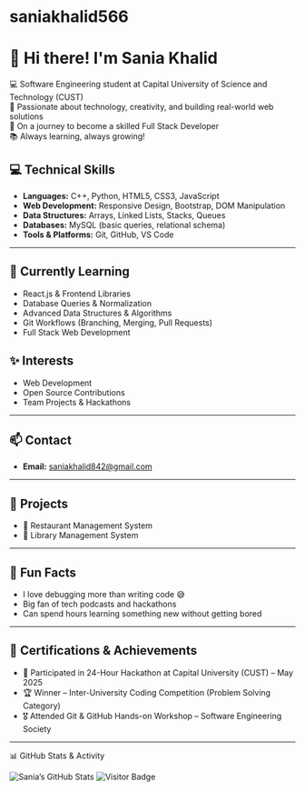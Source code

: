 # saniakhalid566

# 👋 Hi there! I'm Sania Khalid

💻 Software Engineering student at Capital University of Science and Technology (CUST)  
🌟 Passionate about technology, creativity, and building real-world web solutions  
🚀 On a journey to become a skilled Full Stack Developer  
📚 Always learning, always growing!


## 💻 Technical Skills

- **Languages:** C++, Python, HTML5, CSS3, JavaScript  
- **Web Development:** Responsive Design, Bootstrap, DOM Manipulation  
- **Data Structures:** Arrays, Linked Lists, Stacks, Queues  
- **Databases:** MySQL (basic queries, relational schema)  
- **Tools & Platforms:** Git, GitHub, VS Code

---

## 🌱 Currently Learning

- React.js & Frontend Libraries  
- Database Queries & Normalization  
- Advanced Data Structures & Algorithms  
- Git Workflows (Branching, Merging, Pull Requests)  
- Full Stack Web Development
  


## ✨ Interests
- Web Development
- Open Source Contributions
- Team Projects & Hackathons

---
## 📫 Contact
- **Email:** saniakhalid842@gmail.com 
  

---
## 📁 Projects
- 🔗 Restaurant Management System
- 🔗 Library Management System

---

## 🎉 Fun Facts

- I love debugging more than writing code 😅  
- Big fan of tech podcasts and hackathons  
- Can spend hours learning something new without getting bored

---
## 🏅 Certifications & Achievements

- 🥇 Participated in 24-Hour Hackathon at Capital University (CUST) – May 2025  
- 🏆 Winner – Inter-University Coding Competition (Problem Solving Category)  
- 🎖️ Attended Git & GitHub Hands-on Workshop – Software Engineering Society
---
📊 GitHub Stats & Activity

![Sania’s GitHub Stats](https://github-readme-stats.vercel.app/api?username=sania-khalid&show_icons=true&theme=default)
![Visitor Badge](https://visitor-badge.laobi.icu/badge?page_id=sania-khalid)


